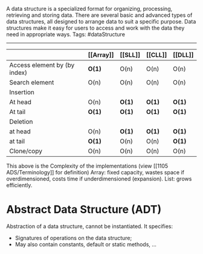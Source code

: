 A data structure is a specialized format for organizing, processing, retrieving and storing data. There are several basic and advanced types of data structures, all designed to arrange data to suit a specific purpose. Data structures make it easy for users to access and work with the data they need in appropriate ways.
Tags: #dataStructure
___
|                              | [[Array]] | [[SLL]] | [[CLL]] | [[DLL]] |
| ---------------------------- | --------- | ------- | ------- | ------- |
| Access element by (by index) | **O(1)**      | O(n)    | O(n)    | O(n)    |
| Search element               | O(n)      | O(n)    | O(n)    | O(n)    |
| Insertion                    |           |         |         |         |
| At head                      | O(n)      | **O(1)**    | **O(1)**    | **O(1)**    |
| At tail                      | **O(1)**      | **O(1)**    | **O(1)**    | **O(1)**    |
| Deletion                     |           |         |         |         |
| at head                      | O(n)      | **O(1)**    | **O(1)**    | **O(1)**    |
| at tail                      | **O(1)**      | O(n)    | O(n)    | **O(1)**    |
| Clone/copy                   | O(n)      | O(n)    | O(n)    | O(n)    |
This above is the Complexity of the implementations (view [[1105 ADS/Terminology]] for definition)
Array: fixed capacity, wastes space if overdimensioned, costs time if underdimensioned (expansion).
List: grows efficiently.

# Abstract Data Structure (ADT)

Abstraction of a data structure, cannot be instantiated. It specifies:
- Signatures of operations on the data structure;
- May also contain constants, default or static methods, ...